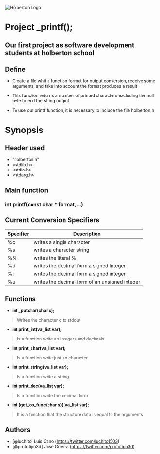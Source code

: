 ![Holberton Logo](https://www.holbertonschool.com/holberton-logo.png)

# Project _printf();

## Our first project as software development students at holberton school

## Define

* Create a file whit a function format for output conversion, receive some arguments, and take into account the format produces a result

* This function returns a number of printed characters excluding the null byte to end the string output

* To use our printf function, it is necessary to include the file holberton.h

# Synopsis

## Header used
* "holberton.h"
* <stdlib.h>
* <stdio.h>
* <stdarg.h>

## Main function 

### int printf(const char * format,...)

## Current Conversion Specifiers
| Specifier | Description |
| --------  | ----------- |
| %c | writes a single character |
| %s | writes a character string |
| %% | writes the literal % |
| %d | writes the decimal form a signed integer |
| %i | writes the decimal form a signed integer |
| %u | writes the decimal form of an unsigned integer |

## Functions

* **int _putchar(char c);**
> Writes the character c to stdout

* **int print_int(va_list var);**
> Is a function write an integers and decimals

* **int print_char(va_list var);**
> Is a function write just an character

* **int print_string(va_list var);**
> Is a function write a string

* **int print_dec(va_list var);**
> Is a function write the decimal form

* **int (get_op_func(char s))(va_list var);**
> It is a function that the structure data is equal to the arguments


## Authors

* [@luchito] Luis Cano (https://twitter.com/luchito1503)
* [@prototipo3d] Jose Guerra (https://twitter.com/prototipo3d)

